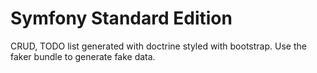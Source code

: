Symfony Standard Edition
========================

CRUD, TODO list generated with doctrine styled with bootstrap.
Use the faker bundle to generate fake data.
